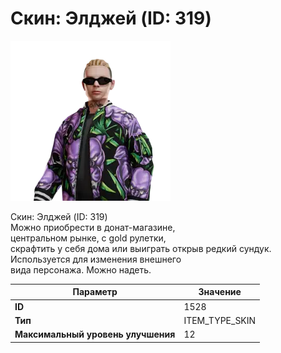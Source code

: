 # Скин: Элджей (ID: 319)

![Item Image](../img/1528.webp?raw=true)

Скин: Элджей (ID: 319)<br>Можно приобрести в донат-магазине,<br>центральном рынке, с gold рулетки,<br>скрафтить у себя дома или выиграть открыв редкий сундук.<br>Используется для изменения внешнего<br>вида персонажа. Можно надеть.


| Параметр | Значение |
|----------|----------|
| **ID** | 1528 |
| **Тип** | ITEM_TYPE_SKIN |
| **Максимальный уровень улучшения** | 12 |

